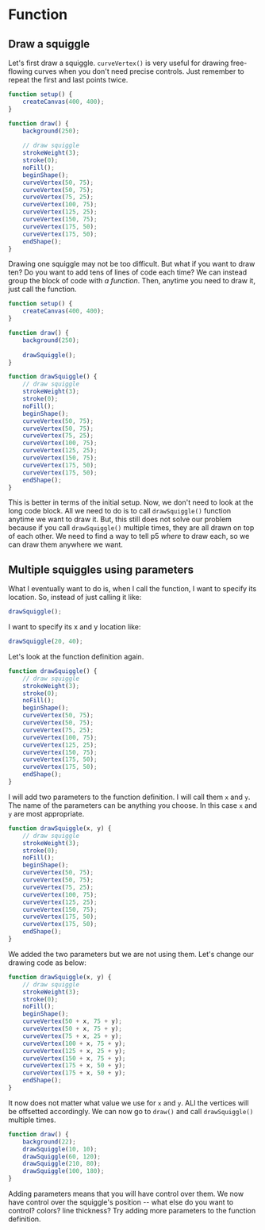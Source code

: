 # Function

## Draw a squiggle

Let's first draw a squiggle. `curveVertex()` is very useful for drawing free-flowing curves when you don't need precise controls. Just remember to repeat the first and last points twice.

```js
function setup() {
	createCanvas(400, 400);
}

function draw() {
	background(250);
	
	// draw squiggle
	strokeWeight(3);
	stroke(0);
	noFill();
	beginShape();
	curveVertex(50, 75);
	curveVertex(50, 75);
	curveVertex(75, 25);
	curveVertex(100, 75);
	curveVertex(125, 25);
	curveVertex(150, 75);
	curveVertex(175, 50);
	curveVertex(175, 50);
	endShape();
}
```

Drawing one squiggle may not be too difficult. But what if you want to draw ten? Do you want to add tens of lines of code each time? We can instead group the block of code with *a function*. Then, anytime you need to draw it, just call the function.

```js
function setup() {
	createCanvas(400, 400);
}

function draw() {
	background(250);
	
	drawSquiggle();
}

function drawSquiggle() {
	// draw squiggle
	strokeWeight(3);
	stroke(0);
	noFill();
	beginShape();
	curveVertex(50, 75);
	curveVertex(50, 75);
	curveVertex(75, 25);
	curveVertex(100, 75);
	curveVertex(125, 25);
	curveVertex(150, 75);
	curveVertex(175, 50);
	curveVertex(175, 50);
	endShape();
}
```

This is better in terms of the initial setup. Now, we don't need to look at the long code block. All we need to do is to call `drawSquiggle()` function anytime we want to draw it. But, this still does not solve our problem because if you call `drawSquiggle()` multiple times, they are all drawn on top of each other. We need to find a way to tell p5 *where* to draw each, so we can draw them anywhere we want.

## Multiple squiggles using parameters

What I eventually want to do is, when I call the function, I want to specify its location. So, instead of just calling it like:
```js
drawSquiggle();
```
I want to specify its x and y location like:
```js
drawSquiggle(20, 40);
```

Let's look at the function definition again.

```js
function drawSquiggle() {
	// draw squiggle
	strokeWeight(3);
	stroke(0);
	noFill();
	beginShape();
	curveVertex(50, 75);
	curveVertex(50, 75);
	curveVertex(75, 25);
	curveVertex(100, 75);
	curveVertex(125, 25);
	curveVertex(150, 75);
	curveVertex(175, 50);
	curveVertex(175, 50);
	endShape();
}
```

I will add two parameters to the function definition. I will call them `x` and `y`. The name of the parameters can be anything you choose. In this case `x` and `y` are most appropriate.

```js
function drawSquiggle(x, y) {
	// draw squiggle
	strokeWeight(3);
	stroke(0);
	noFill();
	beginShape();
	curveVertex(50, 75);
	curveVertex(50, 75);
	curveVertex(75, 25);
	curveVertex(100, 75);
	curveVertex(125, 25);
	curveVertex(150, 75);
	curveVertex(175, 50);
	curveVertex(175, 50);
	endShape();
}
```

We added the two parameters but we are not using them. Let's change our drawing code as below:

```js
function drawSquiggle(x, y) {
	// draw squiggle
	strokeWeight(3);
	stroke(0);
	noFill();
	beginShape();
	curveVertex(50 + x, 75 + y);
	curveVertex(50 + x, 75 + y);
	curveVertex(75 + x, 25 + y);
	curveVertex(100 + x, 75 + y);
	curveVertex(125 + x, 25 + y);
	curveVertex(150 + x, 75 + y);
	curveVertex(175 + x, 50 + y);
	curveVertex(175 + x, 50 + y);
	endShape();
}
```

It now does not matter what value we use for `x` and `y`. ALl the vertices will be offsetted accordingly. We can now go to `draw()` and call `drawSquiggle()` multiple times.

```js
function draw() {
	background(22);
	drawSquiggle(10, 10);
	drawSquiggle(60, 120);
	drawSquiggle(210, 80);
	drawSquiggle(100, 180);
}

```

Adding parameters means that you will have control over them. We now have control over the squiggle's position -- what else do you want to control? colors? line thickness? Try adding more parameters to the function definition.
